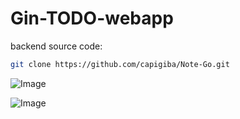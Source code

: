 # Gin-TODO-webapp
backend source code:
```bash
git clone https://github.com/capigiba/Note-Go.git
```

![Image](./assets/homepage.png)

![Image](./assets/login.png)
